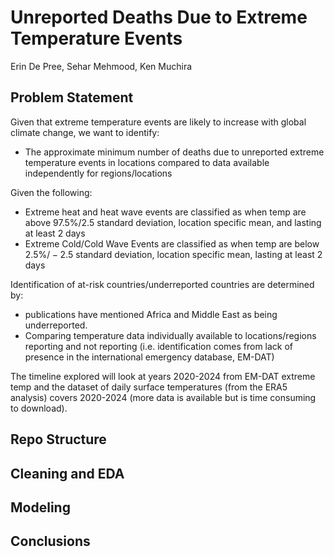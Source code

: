 # Unreported Deaths Due to Extreme Temperature Events
Erin De Pree, Sehar Mehmood, Ken Muchira

## Problem Statement
Given that extreme temperature events are likely to increase with global climate change, we want to identify:

* The approximate minimum number of deaths due to unreported extreme temperature events in locations compared to data available independently for regions/locations

Given the following:
* Extreme heat and heat wave events are classified as when temp are above $97.5\%/2.5$ standard deviation, location specific mean, and lasting at least 2 days
* Extreme Cold/Cold Wave Events are classified as when temp are below $2.5\%/-2.5$ standard deviation, location specific mean, lasting at least 2 days

Identification of at-risk countries/underreported countries are determined by:
* publications have mentioned Africa and Middle East as being underreported.
* Comparing temperature data individually available to locations/regions reporting and not reporting (i.e. identification comes from lack of presence in the international emergency database, EM-DAT)

The timeline explored will look at years 2020-2024 from EM-DAT extreme temp and the dataset of daily surface temperatures (from the ERA5 analysis) covers 2020-2024 (more data is available but is time consuming to download).

## Repo Structure

## Cleaning and EDA

## Modeling

## Conclusions
